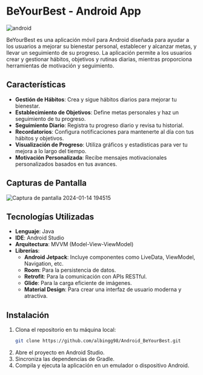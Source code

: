
# BeYourBest - Android App
![android](https://github.com/user-attachments/assets/c6ce68f1-1145-4559-917d-8ec662918f05)

BeYourBest es una aplicación móvil para Android diseñada para ayudar a los usuarios a mejorar su bienestar personal, establecer y alcanzar metas, y llevar un seguimiento de su progreso. La aplicación permite a los usuarios crear y gestionar hábitos, objetivos y rutinas diarias, mientras proporciona herramientas de motivación y seguimiento.

## Características

- **Gestión de Hábitos**: Crea y sigue hábitos diarios para mejorar tu bienestar.
- **Establecimiento de Objetivos**: Define metas personales y haz un seguimiento de tu progreso.
- **Seguimiento Diario**: Registra tu progreso diario y revisa tu historial.
- **Recordatorios**: Configura notificaciones para mantenerte al día con tus hábitos y objetivos.
- **Visualización de Progreso**: Utiliza gráficos y estadísticas para ver tu mejora a lo largo del tiempo.
- **Motivación Personalizada**: Recibe mensajes motivacionales personalizados basados en tus avances.

## Capturas de Pantalla

![Captura de pantalla 2024-01-14 194515](https://github.com/user-attachments/assets/683fb303-fd97-4010-ab35-90d1507d38f8)

## Tecnologías Utilizadas

- **Lenguaje**: Java
- **IDE**: Android Studio
- **Arquitectura**: MVVM (Model-View-ViewModel)
- **Librerías**:
  - **Android Jetpack**: Incluye componentes como LiveData, ViewModel, Navigation, etc.
  - **Room**: Para la persistencia de datos.
  - **Retrofit**: Para la comunicación con APIs RESTful.
  - **Glide**: Para la carga eficiente de imágenes.
  - **Material Design**: Para crear una interfaz de usuario moderna y atractiva.

## Instalación

1. Clona el repositorio en tu máquina local:
    ```bash
    git clone https://github.com/albingg98/Android_BeYourBest.git
    ```
2. Abre el proyecto en Android Studio.
3. Sincroniza las dependencias de Gradle.
4. Compila y ejecuta la aplicación en un emulador o dispositivo Android.
